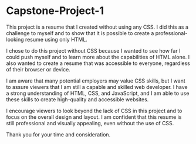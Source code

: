 # Capstone-Project-1

This project is a resume that I created without using any CSS. I did this as a challenge to myself and to show that it is possible to create a professional-looking resume using only HTML.

I chose to do this project without CSS because I wanted to see how far I could push myself and to learn more about the capabilities of HTML alone. I also wanted to create a resume that was accessible to everyone, regardless of their browser or device.

I am aware that many potential employers may value CSS skills, but I want to assure viewers that I am still a capable and skilled web developer. I have a strong understanding of HTML, CSS, and JavaScript, and I am able to use these skills to create high-quality and accessible websites.

I encourage viewers to look beyond the lack of CSS in this project and to focus on the overall design and layout. I am confident that this resume is still professional and visually appealing, even without the use of CSS.

Thank you for your time and consideration.
